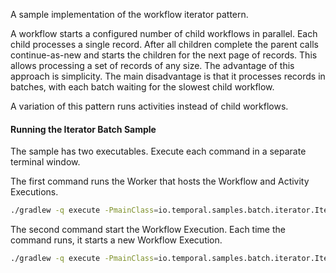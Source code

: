 A sample implementation of the workflow iterator pattern.

A workflow starts a configured number of child workflows in parallel. Each child processes a single record. After all
children complete the parent calls continue-as-new and starts the children for the next page of records. This allows
processing a set of records of any size. The advantage of this approach is simplicity. The main disadvantage is that it
processes records in batches, with each batch waiting for the slowest child workflow.

A variation of this pattern runs activities instead of child workflows.

#### Running the Iterator Batch Sample

The sample has two executables. Execute each command in a separate terminal window.

The first command runs the Worker that hosts the Workflow and Activity Executions.

```bash
./gradlew -q execute -PmainClass=io.temporal.samples.batch.iterator.IteratorBatchWorker
```

The second command start the Workflow Execution. Each time the command runs, it starts a new Workflow Execution.

```bash
./gradlew -q execute -PmainClass=io.temporal.samples.batch.iterator.IteratorBatchStarter
```
